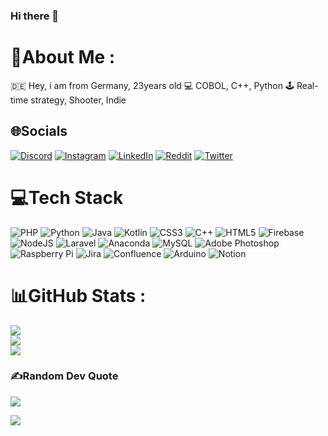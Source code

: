 ### Hi there 👋
# 💫About Me :
 🇩🇪 Hey, i am from Germany, 23years old
💻 COBOL, C++, Python
🕹️ Real-time strategy, Shooter, Indie

## 🌐Socials
[![Discord](https://img.shields.io/badge/Discord-%237289DA.svg?logo=discord&logoColor=white)](htttps://discord.gg/AnanasHead#5218) [![Instagram](https://img.shields.io/badge/Instagram-%23E4405F.svg?logo=Instagram&logoColor=white)](https://instagram.com/robinkunath) [![LinkedIn](https://img.shields.io/badge/LinkedIn-%230077B5.svg?logo=linkedin&logoColor=white)](https://linkedin.com/in/robin-k-232525248) [![Reddit](https://img.shields.io/badge/Reddit-%23FF4500.svg?logo=Reddit&logoColor=white)](https://reddit.com/user/AnanasHead) [![Twitter](https://img.shields.io/badge/Twitter-%231DA1F2.svg?logo=Twitter&logoColor=white)](https://twitter.com/robin_kunath) 

# 💻Tech Stack
![PHP](https://img.shields.io/badge/php-%23777BB4.svg?style=for-the-badge&logo=php&logoColor=white) ![Python](https://img.shields.io/badge/python-3670A0?style=for-the-badge&logo=python&logoColor=ffdd54) ![Java](https://img.shields.io/badge/java-%23ED8B00.svg?style=for-the-badge&logo=java&logoColor=white) ![Kotlin](https://img.shields.io/badge/kotlin-%230095D5.svg?style=for-the-badge&logo=kotlin&logoColor=white) ![CSS3](https://img.shields.io/badge/css3-%231572B6.svg?style=for-the-badge&logo=css3&logoColor=white) ![C++](https://img.shields.io/badge/c++-%2300599C.svg?style=for-the-badge&logo=c%2B%2B&logoColor=white) ![HTML5](https://img.shields.io/badge/html5-%23E34F26.svg?style=for-the-badge&logo=html5&logoColor=white) ![Firebase](https://img.shields.io/badge/firebase-%23039BE5.svg?style=for-the-badge&logo=firebase) ![NodeJS](https://img.shields.io/badge/node.js-6DA55F?style=for-the-badge&logo=node.js&logoColor=white) ![Laravel](https://img.shields.io/badge/laravel-%23FF2D20.svg?style=for-the-badge&logo=laravel&logoColor=white) ![Anaconda](https://img.shields.io/badge/Anaconda-%2344A833.svg?style=for-the-badge&logo=anaconda&logoColor=white) ![MySQL](https://img.shields.io/badge/mysql-%2300f.svg?style=for-the-badge&logo=mysql&logoColor=white) ![Adobe Photoshop](https://img.shields.io/badge/adobephotoshop-%2331A8FF.svg?style=for-the-badge&logo=adobephotoshop&logoColor=white) ![Raspberry Pi](https://img.shields.io/badge/-RaspberryPi-C51A4A?style=for-the-badge&logo=Raspberry-Pi) ![Jira](https://img.shields.io/badge/jira-%230A0FFF.svg?style=for-the-badge&logo=jira&logoColor=white) ![Confluence](https://img.shields.io/badge/confluence-%23172BF4.svg?style=for-the-badge&logo=confluence&logoColor=white) ![Arduino](https://img.shields.io/badge/-Arduino-00979D?style=for-the-badge&logo=Arduino&logoColor=white) ![Notion](https://img.shields.io/badge/Notion-%23000000.svg?style=for-the-badge&logo=notion&logoColor=white)
# 📊GitHub Stats :
![](https://github-readme-stats.vercel.app/api?username=AnanasHead&theme=radical&hide_border=true&include_all_commits=false&count_private=false)<br/>
![](https://github-readme-streak-stats.herokuapp.com/?user=AnanasHead&theme=radical&hide_border=true)<br/>
![](https://github-readme-stats.vercel.app/api/top-langs/?username=AnanasHead&theme=radical&hide_border=true&include_all_commits=false&count_private=false&layout=compact)

### ✍️Random Dev Quote
![](https://quotes-github-readme.vercel.app/api?type=horizontal&theme=radical)

[![](https://visitcount.itsvg.in/api?id=AnanasHead&icon=8&color=0)](https://visitcount.itsvg.in)

